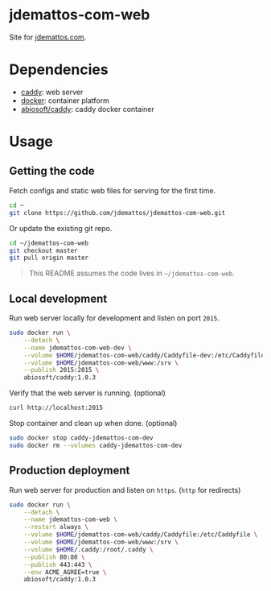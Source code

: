 # jdemattos-com-web
Site for [jdemattos.com](https://jdemattos.com).

# Dependencies
- [caddy](https://caddyserver.com/): web server
- [docker](https://www.docker.com/): container platform
- [abiosoft/caddy](https://hub.docker.com/r/abiosoft/caddy/): caddy docker container

# Usage
## Getting the code
Fetch configs and static web files for serving for the first time.

```bash
cd ~
git clone https://github.com/jdemattos/jdemattos-com-web.git
```

Or update the existing git repo.

```bash
cd ~/jdemattos-com-web
git checkout master
git pull origin master
```

> This README assumes the code lives in `~/jdemattos-com-web`.

## Local development
Run web server locally for development and listen on port `2015`.

```bash
sudo docker run \
    --detach \
    --name jdemattos-com-web-dev \
    --volume $HOME/jdemattos-com-web/caddy/Caddyfile-dev:/etc/Caddyfile \
    --volume $HOME/jdemattos-com-web/www:/srv \
    --publish 2015:2015 \
    abiosoft/caddy:1.0.3
```

Verify that the web server is running. (optional)

```bash
curl http://localhost:2015
```

Stop container and clean up when done. (optional)

```bash
sudo docker stop caddy-jdemattos-com-dev
sudo docker rm --volumes caddy-jdemattos-com-dev
```

## Production deployment
Run web server for production and listen on `https`. (`http` for redirects)

```bash
sudo docker run \
    --detach \
    --name jdemattos-com-web \
    --restart always \
    --volume $HOME/jdemattos-com-web/caddy/Caddyfile:/etc/Caddyfile \
    --volume $HOME/jdemattos-com-web/www:/srv \
    --volume $HOME/.caddy:/root/.caddy \
    --publish 80:80 \
    --publish 443:443 \
    --env ACME_AGREE=true \
    abiosoft/caddy:1.0.3
```

